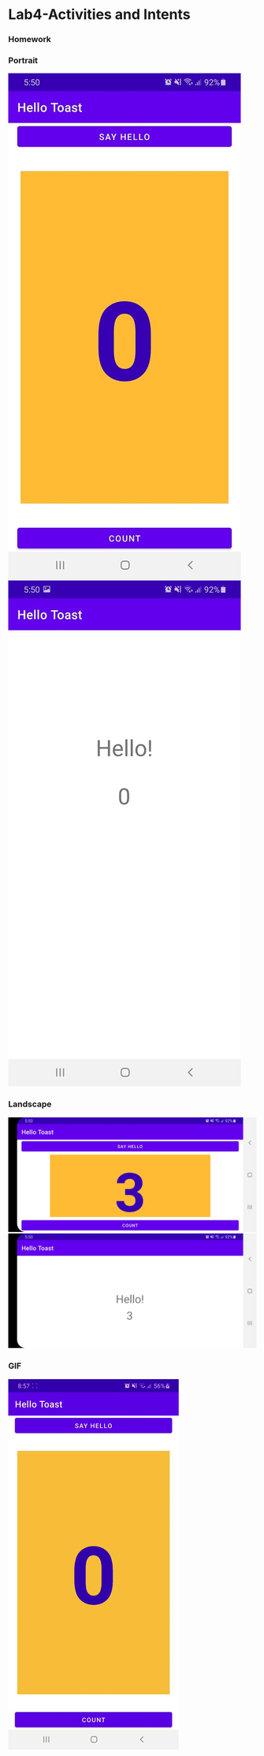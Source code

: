 # Lab4-Activities and Intents
### Homework
### Portrait
![](./lab4hwss.jpg)
![](./lab4hwss1.jpg)
### Landscape
![](./lab4hwss3.jpg)
![](./lab4hwss4.jpg)
### GIF
![GIF](lab4gif.gif)